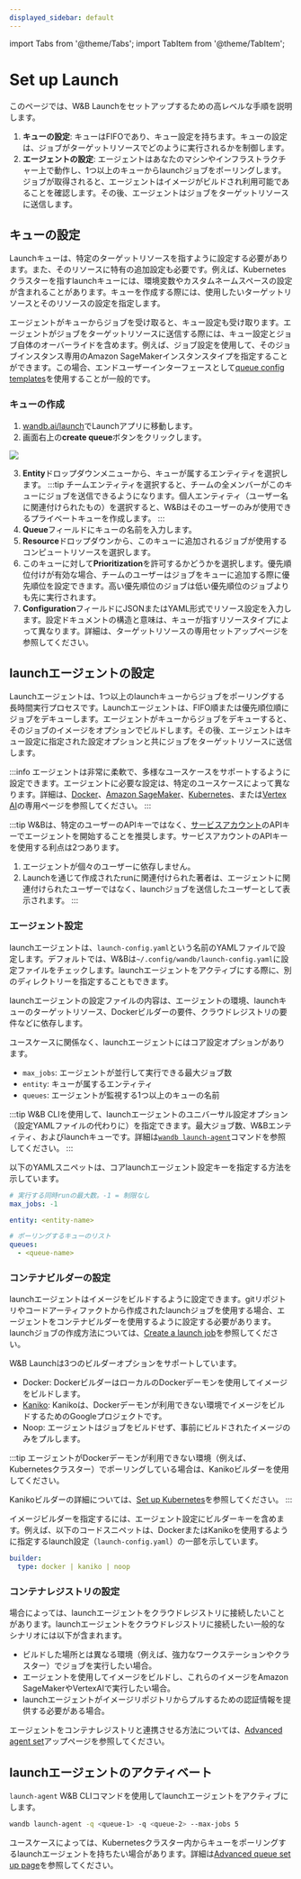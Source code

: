 ```yaml
---
displayed_sidebar: default
---
```

import Tabs from '@theme/Tabs';
import TabItem from '@theme/TabItem';

# Set up Launch

このページでは、W&B Launchをセットアップするための高レベルな手順を説明します。

1. **キューの設定**: キューはFIFOであり、キュー設定を持ちます。キューの設定は、ジョブがターゲットリソースでどのように実行されるかを制御します。
2. **エージェントの設定**: エージェントはあなたのマシンやインフラストラクチャー上で動作し、1つ以上のキューからlaunchジョブをポーリングします。ジョブが取得されると、エージェントはイメージがビルドされ利用可能であることを確認します。その後、エージェントはジョブをターゲットリソースに送信します。

## キューの設定
Launchキューは、特定のターゲットリソースを指すように設定する必要があります。また、そのリソースに特有の追加設定も必要です。例えば、Kubernetesクラスターを指すlaunchキューには、環境変数やカスタムネームスペースの設定が含まれることがあります。キューを作成する際には、使用したいターゲットリソースとそのリソースの設定を指定します。

エージェントがキューからジョブを受け取ると、キュー設定も受け取ります。エージェントがジョブをターゲットリソースに送信する際には、キュー設定とジョブ自体のオーバーライドを含めます。例えば、ジョブ設定を使用して、そのジョブインスタンス専用のAmazon SageMakerインスタンスタイプを指定することができます。この場合、エンドユーザーインターフェースとして[queue config templates](./setup-queue-advanced.md#configure-queue-template)を使用することが一般的です。

### キューの作成
1. [wandb.ai/launch](https://wandb.ai/launch)でLaunchアプリに移動します。
2. 画面右上の**create queue**ボタンをクリックします。

![](/images/launch/create-queue.gif)

3. **Entity**ドロップダウンメニューから、キューが属するエンティティを選択します。
  :::tip
  チームエンティティを選択すると、チームの全メンバーがこのキューにジョブを送信できるようになります。個人エンティティ（ユーザー名に関連付けられたもの）を選択すると、W&Bはそのユーザーのみが使用できるプライベートキューを作成します。
  :::
4. **Queue**フィールドにキューの名前を入力します。
5. **Resource**ドロップダウンから、このキューに追加されるジョブが使用するコンピュートリソースを選択します。
6. このキューに対して**Prioritization**を許可するかどうかを選択します。優先順位付けが有効な場合、チームのユーザーはジョブをキューに追加する際に優先順位を設定できます。高い優先順位のジョブは低い優先順位のジョブよりも先に実行されます。
7. **Configuration**フィールドにJSONまたはYAML形式でリソース設定を入力します。設定ドキュメントの構造と意味は、キューが指すリソースタイプによって異なります。詳細は、ターゲットリソースの専用セットアップページを参照してください。

## launchエージェントの設定
Launchエージェントは、1つ以上のlaunchキューからジョブをポーリングする長時間実行プロセスです。Launchエージェントは、FIFO順または優先順位順にジョブをデキューします。エージェントがキューからジョブをデキューすると、そのジョブのイメージをオプションでビルドします。その後、エージェントはキュー設定に指定された設定オプションと共にジョブをターゲットリソースに送信します。

:::info
エージェントは非常に柔軟で、多様なユースケースをサポートするように設定できます。エージェントに必要な設定は、特定のユースケースによって異なります。詳細は、[Docker](./setup-launch-docker.md)、[Amazon SageMaker](./setup-launch-sagemaker.md)、[Kubernetes](./setup-launch-kubernetes.md)、または[Vertex AI](./setup-vertex.md)の専用ページを参照してください。
:::

:::tip
W&Bは、特定のユーザーのAPIキーではなく、[サービスアカウント](https://docs.wandb.ai/guides/technical-faq/general#what-is-a-service-account-and-why-is-it-useful)のAPIキーでエージェントを開始することを推奨します。サービスアカウントのAPIキーを使用する利点は2つあります。
1. エージェントが個々のユーザーに依存しません。
2. Launchを通じて作成されたrunに関連付けられた著者は、エージェントに関連付けられたユーザーではなく、launchジョブを送信したユーザーとして表示されます。
:::

### エージェント設定
launchエージェントは、`launch-config.yaml`という名前のYAMLファイルで設定します。デフォルトでは、W&Bは`~/.config/wandb/launch-config.yaml`に設定ファイルをチェックします。launchエージェントをアクティブにする際に、別のディレクトリーを指定することもできます。

launchエージェントの設定ファイルの内容は、エージェントの環境、launchキューのターゲットリソース、Dockerビルダーの要件、クラウドレジストリの要件などに依存します。

ユースケースに関係なく、launchエージェントにはコア設定オプションがあります。
* `max_jobs`: エージェントが並行して実行できる最大ジョブ数
* `entity`: キューが属するエンティティ
* `queues`: エージェントが監視する1つ以上のキューの名前

:::tip
W&B CLIを使用して、launchエージェントのユニバーサル設定オプション（設定YAMLファイルの代わりに）を指定できます。最大ジョブ数、W&Bエンティティ、およびlaunchキューです。詳細は[`wandb launch-agent`](../../ref/cli/wandb-launch-agent.md)コマンドを参照してください。
:::

以下のYAMLスニペットは、コアlaunchエージェント設定キーを指定する方法を示しています。

```yaml title="launch-config.yaml"
# 実行する同時runの最大数。-1 = 制限なし
max_jobs: -1

entity: <entity-name>

# ポーリングするキューのリスト
queues:
  - <queue-name>
```

### コンテナビルダーの設定
launchエージェントはイメージをビルドするように設定できます。gitリポジトリやコードアーティファクトから作成されたlaunchジョブを使用する場合、エージェントをコンテナビルダーを使用するように設定する必要があります。launchジョブの作成方法については、[Create a launch job](./create-launch-job.md)を参照してください。

W&B Launchは3つのビルダーオプションをサポートしています。
* Docker: DockerビルダーはローカルのDockerデーモンを使用してイメージをビルドします。
* [Kaniko](https://github.com/GoogleContainerTools/kaniko): Kanikoは、Dockerデーモンが利用できない環境でイメージをビルドするためのGoogleプロジェクトです。
* Noop: エージェントはジョブをビルドせず、事前にビルドされたイメージのみをプルします。

:::tip
エージェントがDockerデーモンが利用できない環境（例えば、Kubernetesクラスター）でポーリングしている場合は、Kanikoビルダーを使用してください。

Kanikoビルダーの詳細については、[Set up Kubernetes](./setup-launch-kubernetes.md)を参照してください。
:::

イメージビルダーを指定するには、エージェント設定にビルダーキーを含めます。例えば、以下のコードスニペットは、DockerまたはKanikoを使用するように指定するlaunch設定（`launch-config.yaml`）の一部を示しています。

```yaml title="launch-config.yaml"
builder:
  type: docker | kaniko | noop
```

### コンテナレジストリの設定
場合によっては、launchエージェントをクラウドレジストリに接続したいことがあります。launchエージェントをクラウドレジストリに接続したい一般的なシナリオには以下が含まれます。

* ビルドした場所とは異なる環境（例えば、強力なワークステーションやクラスター）でジョブを実行したい場合。
* エージェントを使用してイメージをビルドし、これらのイメージをAmazon SageMakerやVertexAIで実行したい場合。
* launchエージェントがイメージリポジトリからプルするための認証情報を提供する必要がある場合。

エージェントをコンテナレジストリと連携させる方法については、[Advanced agent set](./setup-agent-advanced.md)アップページを参照してください。

## launchエージェントのアクティベート
`launch-agent` W&B CLIコマンドを使用してlaunchエージェントをアクティブにします。

```bash
wandb launch-agent -q <queue-1> -q <queue-2> --max-jobs 5
```

ユースケースによっては、Kubernetesクラスター内からキューをポーリングするlaunchエージェントを持ちたい場合があります。詳細は[Advanced queue set up page](./setup-queue-advanced.md)を参照してください。